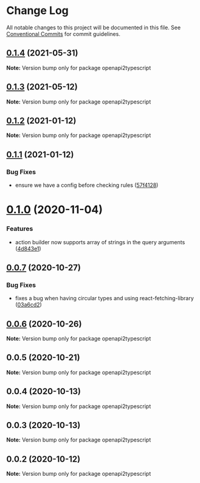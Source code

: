 # Change Log

All notable changes to this project will be documented in this file.
See [Conventional Commits](https://conventionalcommits.org) for commit guidelines.

## [0.1.4](https://github.com/RedHatInsights/insights-common-typescript/compare/openapi2typescript@0.1.3...openapi2typescript@0.1.4) (2021-05-31)

**Note:** Version bump only for package openapi2typescript





## [0.1.3](https://github.com/RedHatInsights/insights-common-typescript/compare/openapi2typescript@0.1.2...openapi2typescript@0.1.3) (2021-05-12)

**Note:** Version bump only for package openapi2typescript





## [0.1.2](https://github.com/RedHatInsights/insights-common-typescript/compare/openapi2typescript@0.1.1...openapi2typescript@0.1.2) (2021-01-12)

**Note:** Version bump only for package openapi2typescript





## [0.1.1](https://github.com/RedHatInsights/insights-common-typescript/compare/openapi2typescript@0.1.0...openapi2typescript@0.1.1) (2021-01-12)


### Bug Fixes

* ensure we have a config before checking rules ([57f4128](https://github.com/RedHatInsights/insights-common-typescript/commit/57f4128cd7d4a5b4716198712796c2a1ff7f03dc))





# [0.1.0](https://github.com/RedHatInsights/insights-common-typescript/compare/openapi2typescript@0.0.7...openapi2typescript@0.1.0) (2020-11-04)


### Features

* action builder now supports array of strings in the query arguments ([4d843e1](https://github.com/RedHatInsights/insights-common-typescript/commit/4d843e1f59e7dfab45b0f7aa96fc7b4ddf229cc7))





## [0.0.7](https://github.com/RedHatInsights/insights-common-typescript/compare/openapi2typescript@0.0.6...openapi2typescript@0.0.7) (2020-10-27)


### Bug Fixes

* fixes a bug when having circular types and using react-fetching-library ([03a6cd2](https://github.com/RedHatInsights/insights-common-typescript/commit/03a6cd2ea00d7c2382fe9ca457858a8c21235fff))





## [0.0.6](https://github.com/RedHatInsights/insights-common-typescript/compare/openapi2typescript@0.0.5...openapi2typescript@0.0.6) (2020-10-26)

**Note:** Version bump only for package openapi2typescript





## 0.0.5 (2020-10-21)

**Note:** Version bump only for package openapi2typescript





## 0.0.4 (2020-10-13)

**Note:** Version bump only for package openapi2typescript





## 0.0.3 (2020-10-13)

**Note:** Version bump only for package openapi2typescript





## 0.0.2 (2020-10-12)

**Note:** Version bump only for package openapi2typescript
